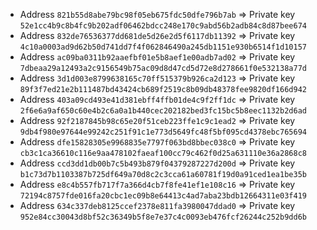 - Address `821b55d8abe79bc98f05eb675fdc50dfe796b7ab` => Private key `52e1cc4b9c8b4fc9b202adf06462bdcc248e170c9abd56b2adb84c8d87bee674`
- Address `832de76536377dd681de5d26e2d5f6117db11392` => Private key `4c10a0003ad9d62b50d741dd7f4f062846490a245db1151e930b6514f1d10157`
- Address `ac09ba0311b92aaefbf01e5b8aef1e00adb7ad02` => Private key `7dbeaa29a12493a2c9156549b75ac09d8d47cd5d72e8d278661f0e532138a77d`
- Address `3d1d003e8799638165c70ff515379b926ca2d123` => Private key `89f3f7ed21e2b111487bd43424cb689f2519c8b09db48378fee9820df166d942`
- Address `403a09cd493e41d381ebff4ffb01de4c9f2ff1dc` => Private key `2f6e6a9af650c60e4b2c6a0a1b440cec202182bed3fc15bc5b8eec1132b2d6ad`
- Address `92f2187845b98c65e20f51ceb223ffe1c9c1ead2` => Private key `9db4f980e97644e99242c251f91c1e773d5649fc48f5bf095cd4378ebc765694`
- Address `dfe15828305e9968835e7797f063bd8bbec038c0` => Private key `cb3c1ca36610c116e9aa478102faeaf100cc79c462f0d25a631110e36a2868c8`
- Address `ccd3dd1db00b7c5b493b879f04379287227d200d` => Private key `b1c73d7b1103387b725df649a70d8c2c3cca61a60781f19d0a91ced1ea1be35b`
- Address `e8c4b557fb717f7a366d4cb7f8fe41ef1e108c16` => Private key `72194c8757fde016fa20cbc1ec09b8e64413c4ad7aba23bdb12664311e03f419`
- Address `634c337deb8125ccef2378e811fa3980047ddad0` => Private key `952e84cc30043d8bf52c36349b5f8e7e37c4c0093eb476fcf26244c252b9dd6b`

